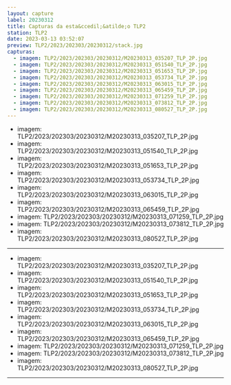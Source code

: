 ```yaml
---
layout: capture
label: 20230312
title: Capturas da esta&ccedil;&atilde;o TLP2
station: TLP2
date: 2023-03-13 03:52:07
preview: TLP2/2023/202303/20230312/stack.jpg
capturas:
  - imagem: TLP2/2023/202303/20230312/M20230313_035207_TLP_2P.jpg
  - imagem: TLP2/2023/202303/20230312/M20230313_051540_TLP_2P.jpg
  - imagem: TLP2/2023/202303/20230312/M20230313_051653_TLP_2P.jpg
  - imagem: TLP2/2023/202303/20230312/M20230313_053734_TLP_2P.jpg
  - imagem: TLP2/2023/202303/20230312/M20230313_063015_TLP_2P.jpg
  - imagem: TLP2/2023/202303/20230312/M20230313_065459_TLP_2P.jpg
  - imagem: TLP2/2023/202303/20230312/M20230313_071259_TLP_2P.jpg
  - imagem: TLP2/2023/202303/20230312/M20230313_073812_TLP_2P.jpg
  - imagem: TLP2/2023/202303/20230312/M20230313_080527_TLP_2P.jpg
---
```

  - imagem: TLP2/2023/202303/20230312/M20230313_035207_TLP_2P.jpg
  - imagem: TLP2/2023/202303/20230312/M20230313_051540_TLP_2P.jpg
  - imagem: TLP2/2023/202303/20230312/M20230313_051653_TLP_2P.jpg
  - imagem: TLP2/2023/202303/20230312/M20230313_053734_TLP_2P.jpg
  - imagem: TLP2/2023/202303/20230312/M20230313_063015_TLP_2P.jpg
  - imagem: TLP2/2023/202303/20230312/M20230313_065459_TLP_2P.jpg
  - imagem: TLP2/2023/202303/20230312/M20230313_071259_TLP_2P.jpg
  - imagem: TLP2/2023/202303/20230312/M20230313_073812_TLP_2P.jpg
  - imagem: TLP2/2023/202303/20230312/M20230313_080527_TLP_2P.jpg
---
  - imagem: TLP2/2023/202303/20230312/M20230313_035207_TLP_2P.jpg
  - imagem: TLP2/2023/202303/20230312/M20230313_051540_TLP_2P.jpg
  - imagem: TLP2/2023/202303/20230312/M20230313_051653_TLP_2P.jpg
  - imagem: TLP2/2023/202303/20230312/M20230313_053734_TLP_2P.jpg
  - imagem: TLP2/2023/202303/20230312/M20230313_063015_TLP_2P.jpg
  - imagem: TLP2/2023/202303/20230312/M20230313_065459_TLP_2P.jpg
  - imagem: TLP2/2023/202303/20230312/M20230313_071259_TLP_2P.jpg
  - imagem: TLP2/2023/202303/20230312/M20230313_073812_TLP_2P.jpg
  - imagem: TLP2/2023/202303/20230312/M20230313_080527_TLP_2P.jpg
---
